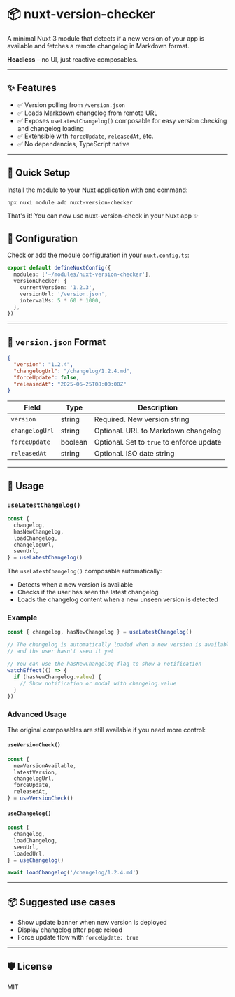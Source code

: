 # 📦 nuxt-version-checker

A minimal Nuxt 3 module that detects if a new version of your app is available and fetches a remote changelog in Markdown format.

**Headless** – no UI, just reactive composables.

---

## ✨ Features

- ✅ Version polling from `/version.json`
- ✅ Loads Markdown changelog from remote URL
- ✅ Exposes `useLatestChangelog()` composable for easy version checking and changelog loading
- ✅ Extensible with `forceUpdate`, `releasedAt`, etc.
- ✅ No dependencies, TypeScript native

---

## 🚀 Quick Setup

Install the module to your Nuxt application with one command:

```bash
npx nuxi module add nuxt-version-checker
```

That's it! You can now use nuxt-version-check in your Nuxt app ✨

## 🚀 Configuration

Check or add the module configuration in your `nuxt.config.ts`:

```ts
export default defineNuxtConfig({
  modules: ['~/modules/nuxt-version-checker'],
  versionChecker: {
    currentVersion: '1.2.3',
    versionUrl: '/version.json',
    intervalMs: 5 * 60 * 1000,
  },
})
```

---

## 📄 `version.json` Format

```json
{
  "version": "1.2.4",
  "changelogUrl": "/changelog/1.2.4.md",
  "forceUpdate": false,
  "releasedAt": "2025-06-25T08:00:00Z"
}
```

| Field         | Type    | Description |
|---------------|---------|-------------|
| `version`     | string  | Required. New version string |
| `changelogUrl`| string  | Optional. URL to Markdown changelog |
| `forceUpdate` | boolean | Optional. Set to `true` to enforce update |
| `releasedAt`  | string  | Optional. ISO date string |

---

## 🧠 Usage

### `useLatestChangelog()`

```ts
const {
  changelog,
  hasNewChangelog,
  loadChangelog,
  changelogUrl,
  seenUrl,
} = useLatestChangelog()
```

The `useLatestChangelog()` composable automatically:
- Detects when a new version is available
- Checks if the user has seen the latest changelog
- Loads the changelog content when a new unseen version is detected

### Example

```ts
const { changelog, hasNewChangelog } = useLatestChangelog()

// The changelog is automatically loaded when a new version is available
// and the user hasn't seen it yet

// You can use the hasNewChangelog flag to show a notification
watchEffect(() => {
  if (hasNewChangelog.value) {
    // Show notification or modal with changelog.value
  }
})
```

### Advanced Usage

The original composables are still available if you need more control:

#### `useVersionCheck()`

```ts
const {
  newVersionAvailable,
  latestVersion,
  changelogUrl,
  forceUpdate,
  releasedAt,
} = useVersionCheck()
```

#### `useChangelog()`

```ts
const {
  changelog,
  loadChangelog,
  seenUrl,
  loadedUrl,
} = useChangelog()

await loadChangelog('/changelog/1.2.4.md')
```

---

## 📦 Suggested use cases

- Show update banner when new version is deployed
- Display changelog after page reload
- Force update flow with `forceUpdate: true`

---

## 🛡️ License

MIT
